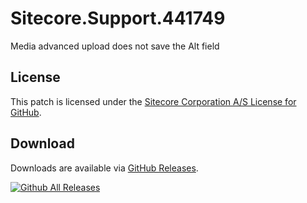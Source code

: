 # Sitecore.Support.441749
Media advanced upload does not save the Alt field

## License  
This patch is licensed under the [Sitecore Corporation A/S License for GitHub](https://github.com/sitecoresupport/Sitecore.Support.441749/blob/master/LICENSE).  

## Download  
Downloads are available via [GitHub Releases](https://github.com/sitecoresupport/Sitecore.Support.441749/releases).  

[![Github All Releases](https://img.shields.io/github/downloads/SitecoreSupport/Sitecore.Support.441749/total.svg)](https://github.com/SitecoreSupport/Sitecore.Support.441749/releases)
